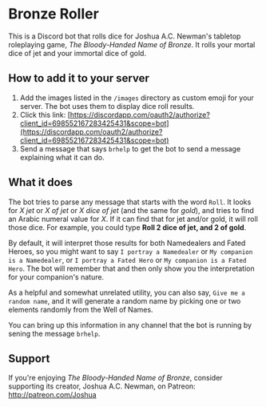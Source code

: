 # Bronze Roller

This is a Discord bot that rolls dice for Joshua A.C. Newman's tabletop roleplaying game, _The Bloody-Handed Name of Bronze_. It rolls your mortal dice of jet and your immortal dice of gold.

## How to add it to your server

1. Add the images listed in the `/images` directory as custom emoji for your server. The bot uses them to display dice roll results.
1. Click this link: [https://discordapp.com/oauth2/authorize?client_id=698552167283425431&scope=bot](https://discordapp.com/oauth2/authorize?client_id=698552167283425431&scope=bot)
1. Send a message that says `brhelp` to get the bot to send a message explaining what it can do.

## What it does

The bot tries to parse any message that starts with the word `Roll`. It looks for *X jet* or *X of jet* or *X dice of jet* (and the same for *gold*), and tries to find an Arabic numeral value for *X*. If it can find that for jet and/or gold, it will roll those dice. For example, you could type **Roll 2 dice of jet, and 2 of gold**.

By default, it will interpret those results for both Namedealers and Fated Heroes, so you might want to say `I portray a Namedealer` or `My companion is a Namedealer`, or `I portray a Fated Hero` or `My companion is a Fated Hero`. The bot will remember that and then only show you the interpretation for your companion's nature.

As a helpful and somewhat unrelated utility, you can also say, `Give me a random name`, and it will generate a random name by picking one or two elements randomly from the Well of Names.

You can bring up this information in any channel that the bot is running by sening the message `brhelp`.

## Support

If you're enjoying _The Bloody-Handed Name of Bronze_, consider supporting its creator, Joshua A.C. Newman, on Patreon: http://patreon.com/Joshua
